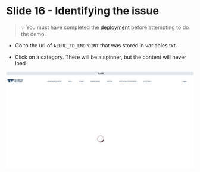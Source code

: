 # Slide 16 - Identifying the issue

> 💡 You must have completed the [deployment](deployment.md) before attempting to do the demo.

* Go to the url of `AZURE_FD_ENDPOINT` that was stored in variables.txt.

* Click on a category. There will be a spinner, but the content will never load.

![](../assets/apiurlbroken.png)

